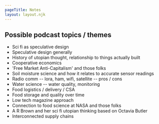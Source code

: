 ```yaml
---
pageTitle: Notes 
layout: layout.njk
---
```


## Possible podcast topics / themes

- Sci fi as speculative design
- Speculative design generally
- History of utopian thought, relationship to things actually built
- Cooperative economics
- 'Free Market Anti-Capitalism' and those folks
- Soil moisture science and how it relates to accurate sensor readings
- Radio comm -- lora, ham, wifi, satellite -- pros / cons 
- Water science -- water quality, monitoring
- Food logistics / delivery / CSA
- Food storage and quality over time
- Low tech magazine approach
- Connection to food science at NASA and those folks
- A R Brown and her sci fi utopian thinking based on Octavia Butler
- Interconnected supply chains


